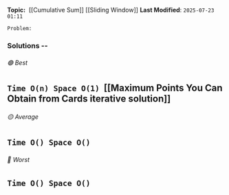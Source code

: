**Topic:**  [[Cumulative Sum]] [[Sliding Window]]
**Last Modified**:  `2025-07-23 01:11`

`Problem:`

### Solutions -- 

###### 🟢 Best
 `Time O(n) Space O(1)`  [[Maximum Points You Can Obtain from Cards iterative solution]]
----------------------------------------------------------------------------------------------
###### 🟡 Average
 `Time O() Space O()` 
----------------------------------------------------------------------------------------------
###### 🔴 Worst
 `Time O() Space O()` 
----------------------------------------------------------------------------------------------

